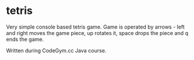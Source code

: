 # tetris

Very simple console based tetris game. Game is operated by arrows - left and right moves the game piece, up rotates it, space drops the piece and q ends the game.

Written during CodeGym.cc Java course.
